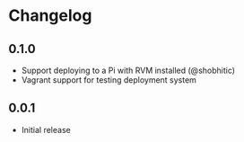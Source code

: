 # Changelog

## 0.1.0

* Support deploying to a Pi with RVM installed (@shobhitic)
* Vagrant support for testing deployment system

## 0.0.1

* Initial release
